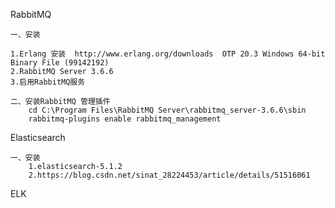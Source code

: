 RabbitMQ

    一、安装
    
    1.Erlang 安装  http://www.erlang.org/downloads  OTP 20.3 Windows 64-bit Binary File (99142192)
    2.RabbitMQ Server 3.6.6 
    3.启用RabbitMQ服务 
    
    二、安装RabbitMQ 管理插件
        cd C:\Program Files\RabbitMQ Server\rabbitmq_server-3.6.6\sbin
        rabbitmq-plugins enable rabbitmq_management
        
Elasticsearch

    一、安装
        1.elasticsearch-5.1.2
        2.https://blog.csdn.net/sinat_28224453/article/details/51516061
ELK

    
    